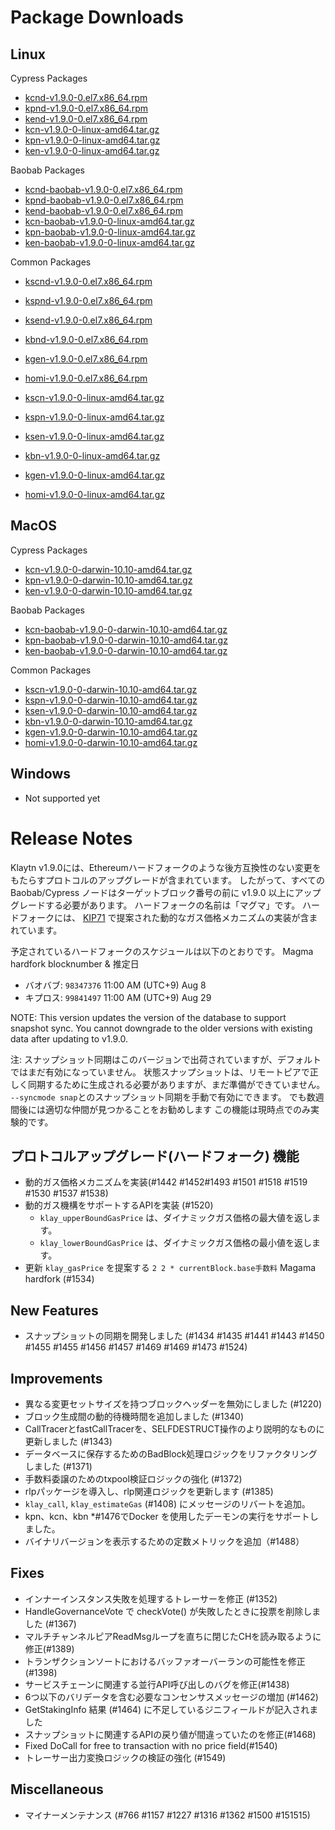# Package Downloads <a id="package-downloads"></a>

## Linux <a id="linux"></a>

Cypress Packages
- [kcnd-v1.9.0-0.el7.x86_64.rpm](https://packages.klaytn.net/klaytn/v1.9.0/kcnd-v1.9.0-0.el7.x86_64.rpm)
- [kpnd-v1.9.0-0.el7.x86_64.rpm](https://packages.klaytn.net/klaytn/v1.9.0/kpnd-v1.9.0-0.el7.x86_64.rpm)
- [kend-v1.9.0-0.el7.x86_64.rpm](https://packages.klaytn.net/klaytn/v1.9.0/kend-v1.9.0-0.el7.x86_64.rpm)
- [kcn-v1.9.0-0-linux-amd64.tar.gz](https://packages.klaytn.net/klaytn/v1.9.0/kcn-v1.9.0-0-linux-amd64.tar.gz)
- [kpn-v1.9.0-0-linux-amd64.tar.gz](https://packages.klaytn.net/klaytn/v1.9.0/kpn-v1.9.0-0-linux-amd64.tar.gz)
- [ken-v1.9.0-0-linux-amd64.tar.gz](https://packages.klaytn.net/klaytn/v1.9.0/ken-v1.9.0-0-linux-amd64.tar.gz)

Baobab Packages
- [kcnd-baobab-v1.9.0-0.el7.x86_64.rpm](https://packages.klaytn.net/klaytn/v1.9.0/kcnd-baobab-v1.9.0-0.el7.x86_64.rpm)
- [kpnd-baobab-v1.9.0-0.el7.x86_64.rpm](https://packages.klaytn.net/klaytn/v1.9.0/kpnd-baobab-v1.9.0-0.el7.x86_64.rpm)
- [kend-baobab-v1.9.0-0.el7.x86_64.rpm](https://packages.klaytn.net/klaytn/v1.9.0/kend-baobab-v1.9.0-0.el7.x86_64.rpm)
- [kcn-baobab-v1.9.0-0-linux-amd64.tar.gz](https://packages.klaytn.net/klaytn/v1.9.0/kcn-baobab-v1.9.0-0-linux-amd64.tar.gz)
- [kpn-baobab-v1.9.0-0-linux-amd64.tar.gz](https://packages.klaytn.net/klaytn/v1.9.0/kpn-baobab-v1.9.0-0-linux-amd64.tar.gz)
- [ken-baobab-v1.9.0-0-linux-amd64.tar.gz](https://packages.klaytn.net/klaytn/v1.9.0/ken-baobab-v1.9.0-0-linux-amd64.tar.gz)

Common Packages
- [kscnd-v1.9.0-0.el7.x86_64.rpm](https://packages.klaytn.net/klaytn/v1.9.0/kscnd-v1.9.0-0.el7.x86_64.rpm)
- [kspnd-v1.9.0-0.el7.x86_64.rpm](https://packages.klaytn.net/klaytn/v1.9.0/kspnd-v1.9.0-0.el7.x86_64.rpm)
- [ksend-v1.9.0-0.el7.x86_64.rpm](https://packages.klaytn.net/klaytn/v1.9.0/ksend-v1.9.0-0.el7.x86_64.rpm)
- [kbnd-v1.9.0-0.el7.x86_64.rpm](https://packages.klaytn.net/klaytn/v1.9.0/kbnd-v1.9.0-0.el7.x86_64.rpm)
- [kgen-v1.9.0-0.el7.x86_64.rpm](https://packages.klaytn.net/klaytn/v1.9.0/kgen-v1.9.0-0.el7.x86_64.rpm)
- [homi-v1.9.0-0.el7.x86_64.rpm](https://packages.klaytn.net/klaytn/v1.9.0/homi-v1.9.0-0.el7.x86_64.rpm)

- [kscn-v1.9.0-0-linux-amd64.tar.gz](https://packages.klaytn.net/klaytn/v1.9.0/kscn-v1.9.0-0-linux-amd64.tar.gz)
- [kspn-v1.9.0-0-linux-amd64.tar.gz](https://packages.klaytn.net/klaytn/v1.9.0/kspn-v1.9.0-0-linux-amd64.tar.gz)
- [ksen-v1.9.0-0-linux-amd64.tar.gz](https://packages.klaytn.net/klaytn/v1.9.0/ksen-v1.9.0-0-linux-amd64.tar.gz)
- [kbn-v1.9.0-0-linux-amd64.tar.gz](https://packages.klaytn.net/klaytn/v1.9.0/kbn-v1.9.0-0-linux-amd64.tar.gz)
- [kgen-v1.9.0-0-linux-amd64.tar.gz](https://packages.klaytn.net/klaytn/v1.9.0/kgen-v1.9.0-0-linux-amd64.tar.gz)
- [homi-v1.9.0-0-linux-amd64.tar.gz](https://packages.klaytn.net/klaytn/v1.9.0/homi-v1.9.0-0-linux-amd64.tar.gz)


## MacOS <a id="macos"></a>

Cypress Packages
- [kcn-v1.9.0-0-darwin-10.10-amd64.tar.gz](https://packages.klaytn.net/klaytn/v1.9.0/kcn-v1.9.0-0-darwin-10.10-amd64.tar.gz)
- [kpn-v1.9.0-0-darwin-10.10-amd64.tar.gz](https://packages.klaytn.net/klaytn/v1.9.0/kpn-v1.9.0-0-darwin-10.10-amd64.tar.gz)
- [ken-v1.9.0-0-darwin-10.10-amd64.tar.gz](https://packages.klaytn.net/klaytn/v1.9.0/ken-v1.9.0-0-darwin-10.10-amd64.tar.gz)

Baobab Packages
- [kcn-baobab-v1.9.0-0-darwin-10.10-amd64.tar.gz](https://packages.klaytn.net/klaytn/v1.9.0/kcn-baobab-v1.9.0-0-darwin-10.10-amd64.tar.gz)
- [kpn-baobab-v1.9.0-0-darwin-10.10-amd64.tar.gz](https://packages.klaytn.net/klaytn/v1.9.0/kpn-baobab-v1.9.0-0-darwin-10.10-amd64.tar.gz)
- [ken-baobab-v1.9.0-0-darwin-10.10-amd64.tar.gz](https://packages.klaytn.net/klaytn/v1.9.0/ken-baobab-v1.9.0-0-darwin-10.10-amd64.tar.gz)

Common Packages
- [kscn-v1.9.0-0-darwin-10.10-amd64.tar.gz](https://packages.klaytn.net/klaytn/v1.9.0/kscn-v1.9.0-0-darwin-10.10-amd64.tar.gz)
- [kspn-v1.9.0-0-darwin-10.10-amd64.tar.gz](https://packages.klaytn.net/klaytn/v1.9.0/kspn-v1.9.0-0-darwin-10.10-amd64.tar.gz)
- [ksen-v1.9.0-0-darwin-10.10-amd64.tar.gz](https://packages.klaytn.net/klaytn/v1.9.0/ksen-v1.9.0-0-darwin-10.10-amd64.tar.gz)
- [kbn-v1.9.0-0-darwin-10.10-amd64.tar.gz](https://packages.klaytn.net/klaytn/v1.9.0/kbn-v1.9.0-0-darwin-10.10-amd64.tar.gz)
- [kgen-v1.9.0-0-darwin-10.10-amd64.tar.gz](https://packages.klaytn.net/klaytn/v1.9.0/kgen-v1.9.0-0-darwin-10.10-amd64.tar.gz)
- [homi-v1.9.0-0-darwin-10.10-amd64.tar.gz](https://packages.klaytn.net/klaytn/v1.9.0/homi-v1.9.0-0-darwin-10.10-amd64.tar.gz)

## Windows <a id="windows"></a>

- Not supported yet


# Release Notes <a id="release-notes"></a>

Klaytn v1.9.0には、Ethereumハードフォークのような後方互換性のない変更をもたらすプロトコルのアップグレードが含まれています。 したがって、すべての Baobab/Cypress ノードはターゲットブロック番号の前に v1.9.0 以上にアップグレードする必要があります。 ハードフォークの名前は「マグマ」です。 ハードフォークには、 [KIP71](https://kips.klaytn.foundation/KIPs/kip-71) で提案された動的なガス価格メカニズムの実装が含まれています。

予定されているハードフォークのスケジュールは以下のとおりです。 Magma hardfork blocknumber & 推定日
- バオバブ: `98347376` 11:00 AM (UTC+9) Aug 8
- キプロス: `99841497` 11:00 AM (UTC+9) Aug 29

NOTE: This version updates the version of the database to support snapshot sync. You cannot downgrade to the older versions with existing data after updating to v1.9.0.

注: スナップショット同期はこのバージョンで出荷されていますが、デフォルトではまだ有効になっていません。 状態スナップショットは、リモートピアで正しく同期するために生成される必要がありますが、まだ準備ができていません。 `--syncmode snap`とのスナップショット同期を手動で有効にできます。 でも数週間後には適切な仲間が見つかることをお勧めします この機能は現時点でのみ実験的です。

## プロトコルアップグレード(ハードフォーク) 機能
- 動的ガス価格メカニズムを実装(#1442 #1452#1493 #1501 #1518 #1519 #1530 #1537 #1538)
- 動的ガス機構をサポートするAPIを実装 (#1520)
    - `klay_upperBoundGasPrice` は、ダイナミックガス価格の最大値を返します。
    - `klay_lowerBoundGasPrice` は、ダイナミックガス価格の最小値を返します。
- 更新 `klay_gasPrice` を提案する `2 2 * currentBlock.base手数料` Magama hardfork (#1534)

## New Features
- スナップショットの同期を開発しました (#1434 #1435 #1441 #1443 #1450 #1455 #1455 #1456 #1457 #1469 #1469 #1473 #1524)

## Improvements
- 異なる変更セットサイズを持つブロックヘッダーを無効にしました (#1220)
- ブロック生成間の動的待機時間を追加しました (#1340)
- CallTracerとfastCallTracerを、SELFDESTRUCT操作のより説明的なものに更新しました (#1343)
- データベースに保存するためのBadBlock処理ロジックをリファクタリングしました (#1371)
- 手数料委譲のためのtxpool検証ロジックの強化 (#1372)
- rlpパッケージを導入し、rlp関連ロジックを更新します (#1385)
- `klay_call`, `klay_estimateGas` (#1408) にメッセージのリバートを追加。
- kpn、kcn、kbn *#1476でDocker を使用したデーモンの実行をサポートしました。
- バイナリバージョンを表示するための定数メトリックを追加（#1488）

## Fixes
- インナーインスタンス失敗を処理するトレーサーを修正 (#1352)
- HandleGovernanceVote で checkVote() が失敗したときに投票を削除しました (#1367)
- マルチチャンネルピアReadMsgループを直ちに閉じたCHを読み取るように修正(#1389)
- トランザクションソートにおけるバッファオーバーランの可能性を修正(#1398)
- サービスチェーンに関連する並行API呼び出しのバグを修正(#1438)
- 6つ以下のバリデータを含む必要なコンセンサスメッセージの増加 (#1462)
- GetStakingInfo 結果 (#1464) に不足しているジニフィールドが記入されました
- スナップショットに関連するAPIの戻り値が間違っていたのを修正(#1468)
- Fixed DoCall for free to transaction with no price field(#1540)
- トレーサー出力変換ロジックの検証の強化 (#1549)

## Miscellaneous
- マイナーメンテナンス (#766 #1157 #1227 #1316 #1362 #1500 #151515)
